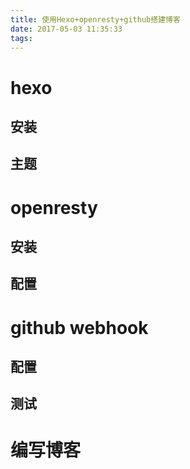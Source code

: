 ```yaml
---
title: 使用Hexo+openresty+github搭建博客
date: 2017-05-03 11:35:33
tags:
---
```

# hexo
## 安装
## 主题
# openresty
## 安装
## 配置
# github webhook
## 配置
## 测试
# 编写博客
